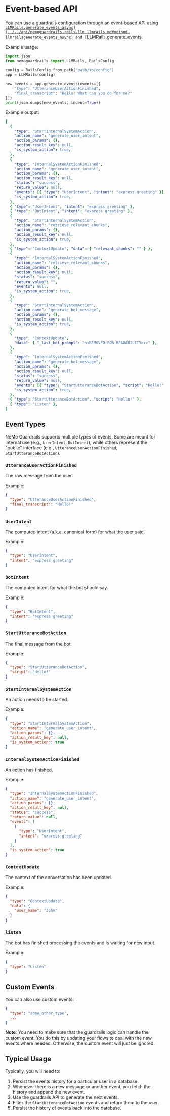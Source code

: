 # Event-based API

You can use a guardrails configuration through an event-based API using [`LLMRails.generate_events_async](../../api/nemoguardrails.rails.llm.llmrails.md#method-llmrailsgenerate_events_async) and [`LLMRails.generate_events](../../api/nemoguardrails.rails.llm.llmrails.md#method-llmrailsgenerate_events).

Example usage:

```python
import json
from nemoguardrails import LLMRails, RailsConfig

config = RailsConfig.from_path("path/to/config")
app = LLMRails(config)

new_events = app.generate_events(events=[{
    "type": "UtteranceUserActionFinished",
    "final_transcript": "Hello! What can you do for me?"
}])
print(json.dumps(new_events, indent=True))
```

Example output:

```yaml
[
  {
    "type": "StartInternalSystemAction",
    "action_name": "generate_user_intent",
    "action_params": {},
    "action_result_key": null,
    "is_system_action": true,
  },
  {
    "type": "InternalSystemActionFinished",
    "action_name": "generate_user_intent",
    "action_params": {},
    "action_result_key": null,
    "status": "success",
    "return_value": null,
    "events": [{ "type": "UserIntent", "intent": "express greeting" }],
    "is_system_action": true,
  },
  { "type": "UserIntent", "intent": "express greeting" },
  { "type": "BotIntent", "intent": "express greeting" },
  {
    "type": "StartInternalSystemAction",
    "action_name": "retrieve_relevant_chunks",
    "action_params": {},
    "action_result_key": null,
    "is_system_action": true,
  },
  { "type": "ContextUpdate", "data": { "relevant_chunks": "" } },
  {
    "type": "InternalSystemActionFinished",
    "action_name": "retrieve_relevant_chunks",
    "action_params": {},
    "action_result_key": null,
    "status": "success",
    "return_value": "",
    "events": null,
    "is_system_action": true,
  },
  {
    "type": "StartInternalSystemAction",
    "action_name": "generate_bot_message",
    "action_params": {},
    "action_result_key": null,
    "is_system_action": true,
  },
  {
    "type": "ContextUpdate",
    "data": { "_last_bot_prompt": "<<REMOVED FOR READABILITY>>>" },
  },
  {
    "type": "InternalSystemActionFinished",
    "action_name": "generate_bot_message",
    "action_params": {},
    "action_result_key": null,
    "status": "success",
    "return_value": null,
    "events": [{ "type": "StartUtteranceBotAction", "script": "Hello!" }],
    "is_system_action": true,
  },
  { "type": "StartUtteranceBotAction", "script": "Hello!" },
  { "type": "Listen" },
]
```

## Event Types

NeMo Guardrails supports multiple types of events. Some are meant for internal use (e.g., `UserIntent`, `BotIntent`), while others represent the "public" interface (e.g., `UtteranceUserActionFinished`, `StartUtteranceBotAction`).

### `UtteranceUserActionFinished`

The raw message from the user.

Example:

```json
{
  "type": "UtteranceUserActionFinished",
  "final_transcript": "Hello!"
}
```

### `UserIntent`

The computed intent (a.k.a. canonical form) for what the user said.

Example:

```json
{
  "type": "UserIntent",
  "intent": "express greeting"
}
```

### `BotIntent`

The computed intent for what the bot should say.

Example:

```json
{
  "type": "BotIntent",
  "intent": "express greeting"
}
```

### `StartUtteranceBotAction`

The final message from the bot.

Example:

```json
{
  "type": "StartUtteranceBotAction",
  "script": "Hello!"
}
```

### `StartInternalSystemAction`

An action needs to be started.

Example:

```json
{
  "type": "StartInternalSystemAction",
  "action_name": "generate_user_intent",
  "action_params": {},
  "action_result_key": null,
  "is_system_action": true
}
```

### `InternalSystemActionFinished`

An action has finished.

Example:

```json
{
  "type": "InternalSystemActionFinished",
  "action_name": "generate_user_intent",
  "action_params": {},
  "action_result_key": null,
  "status": "success",
  "return_value": null,
  "events": [
    {
      "type": "UserIntent",
      "intent": "express greeting"
    }
  ],
  "is_system_action": true
}
```

### `ContextUpdate`

The context of the conversation has been updated.

Example:

```json
{
  "type": "ContextUpdate",
  "data": {
    "user_name": "John"
  }
}
```

### `listen`

The bot has finished processing the events and is waiting for new input.

Example:

```json
{
  "type": "Listen"
}
```

## Custom Events

You can also use custom events:

```json
{
  "type": "some_other_type",
  ...
}
```

**Note**: You need to make sure that the guardrails logic can handle the custom event. You do this by updating your flows to deal with the new events where needed. Otherwise, the custom event will just be ignored.

## Typical Usage

Typically, you will need to:

1. Persist the events history for a particular user in a database.
2. Whenever there is a new message or another event, you fetch the history and append the new event.
3. Use the guardrails API to generate the next events.
4. Filter the `StartUtteranceBotAction` events and return them to the user.
5. Persist the history of events back into the database.
